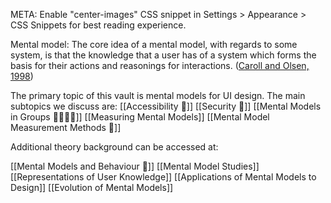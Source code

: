META: Enable "center-images" CSS snippet in Settings > Appearance > CSS Snippets for best reading experience.

Mental model: The core idea of a mental model, with regards to some system, is that the knowledge that a user has of a system which forms the basis for their actions and reasonings for interactions. ([Caroll and Olsen, 1998](https://ntrs.nasa.gov/api/citations/19890068859/downloads/19890068859.pdf(https://ntrs.nasa.gov/api/citations/19890068859/downloads/19890068859.pdf))) 

  
The primary topic of this vault is mental models for UI design. The main subtopics we discuss are: 
[[Accessibility 🐉]]
[[Security 🔐]]
[[Mental Models in Groups 👩‍👩‍👦‍👦]]
[[Measuring Mental Models]]
[[Mental Model Measurement Methods 📏]]
  
Additional theory background can be accessed at:

[[Mental Models and Behaviour 🧠]]
[[Mental Model Studies]]
[[Representations of User Knowledge]]
[[Applications of Mental Models to Design]]
[[Evolution of Mental Models]]
  
